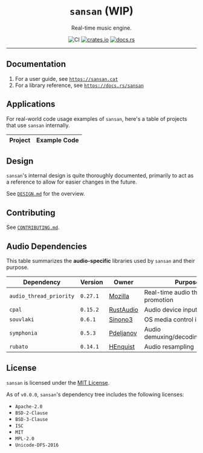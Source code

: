 <div align="center">

# `sansan` (WIP)
Real-time music engine.

![CI](https://github.com/hinto-janai/sansan/actions/workflows/ci.yml/badge.svg) [![crates.io](https://img.shields.io/crates/v/sansan.svg)](https://crates.io/crates/sansan) [![docs.rs](https://docs.rs/sansan/badge.svg)](https://docs.rs/sansan)

</div>

---

## Documentation
1. For a user guide, see [`https://sansan.cat`](https://sansan.cat)
3. For a library reference, see [`https://docs.rs/sansan`](https://docs.rs/sansan)

## Applications
For real-world code usage examples of `sansan`, here's a table of projects that use `sansan` internally.

| Project | Example Code |
|---------|--------------|

## Design
`sansan`'s internal design is quite thoroughly documented, primarily to act as a reference to allow for easier changes in the future.

See [`DESIGN.md`](DESIGN.md) for the overview.

## Contributing
See [`CONTRIBUTING.md`](CONTRIBUTING.md).

## Audio Dependencies
This table summarizes the **audio-specific** libraries used by `sansan` and their purpose.

| Dependency              | Version  | Owner                                                       | Purpose |
|-------------------------|----------|-------------------------------------------------------------|---------|
| `audio_thread_priority` | `0.27.1` | [Mozilla](https://github.com/mozilla/audio_thread_priority) | Real-time audio thread promotion
| `cpal`                  | `0.15.2` | [RustAudio](https://github.com/RustAudio/cpal)              | Audio device input/output
| `souvlaki`              | `0.6.1`  | [Sinono3](https://github.com/Sinono3/souvlaki)              | OS media control interface
| `symphonia`             | `0.5.3`  | [Pdeljanov](https://github.com/pdeljanov/Symphonia)         | Audio demuxing/decoding/metadata
| `rubato`                | `0.14.1` | [HEnquist](https://github.com/HEnquist/rubato)              | Audio resampling

## License
`sansan` is licensed under the [MIT License](https://github.com/hinto-janai/sansan/blob/main/LICENSE).

As of `v0.0.0`, `sansan`'s dependency tree includes the following licenses:
- `Apache-2.0`
- `BSD-2-Clause`
- `BSD-3-Clause`
- `ISC`
- `MIT`
- `MPL-2.0`
- `Unicode-DFS-2016`
